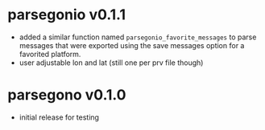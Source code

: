 # parsegonio v0.1.1
* added a similar function named `parsegonio_favorite_messages` to parse messages that were exported using the save messages option for a favorited platform.
* user adjustable lon and lat (still one per prv file though)

# parsegono v0.1.0
* initial release for testing

